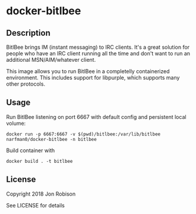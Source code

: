 # docker-bitlbee

## Description

BitlBee brings IM (instant messaging) to IRC clients. It's a great solution for
people who have an IRC client running all the time and don't want to run an
additional MSN/AIM/whatever client.

This image allows you to run BitlBee in a completelly containerized environment.
This includes support for libpurple, which supports many other protocols.

## Usage

Run BitlBee listening on port 6667 with default config and persistent local volume:
```
docker run -p 6667:6667 -v $(pwd)/bitlbee:/var/lib/bitlbee narfman0/docker-bitlbee -n bitlbee
```

Build container with
```
docker build . -t bitlbee
```

## License

Copyright 2018 Jon Robison

See LICENSE for details
